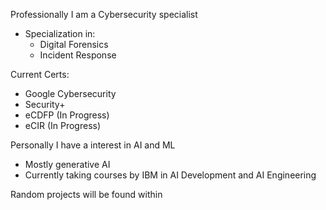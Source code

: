 Professionally I am a Cybersecurity specialist 
- Specialization in:
  - Digital Forensics 
  - Incident Response 

Current Certs:
- Google Cybersecurity
- Security+
- eCDFP (In Progress)
- eCIR (In Progress)

Personally I have a interest in AI and ML
- Mostly generative AI
- Currently taking courses by IBM in AI Development and AI Engineering

Random projects will be found within
  

<!---
DcyFIR/DcyFIR is a ✨ special ✨ repository because its `README.md` (this file) appears on your GitHub profile.
You can click the Preview link to take a look at your changes.
--->
